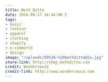 ```yaml
---
title: Beth Ditto
date: 2016-08-17 16:44:00 Z
tags:
- music
- fashion
- apparel
- clothing
- shopify
- e-commerce
- design
image: "/uploads/80%20-%20bethditto@2x.jpg"
store-link: http://shop.bethditto.com
credit: Wondersauce
credit-link: http://www.wondersauce.com
---
```


